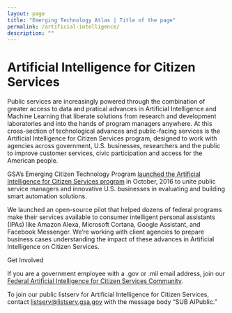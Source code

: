 ```yaml
---
layout: page
title: "Emerging Technology Atlas | Title of the page"
permalink: /artificial-intelligence/
description: ""
---
```


# Artificial Intelligence for Citizen Services


<p>Public services are increasingly powered through the combination of greater access to data and pratical advances in Artificial Intelligence and Machine Learning that liberate solutions from research and development laboratories and into the hands of program managers anywhere. At this cross-section of technological advances and public-facing services is the Artificial Intelligence for Citizen Services program, designed to work with agencies across government, U.S. businesses, researchers and the public to improve customer services, civic participation and access for the American people.</p>

<p>GSA’s Emerging Citizen Technology Program <a href="https://www.digitalgov.gov/2016/11/30/sharing-public-service-visions-for-virtual-reality-and-artificial-intelligence/">launched the Artificial Intelligence for Citizen Services program</a> in October, 2016 to unite public service managers and innovative U.S. businesses in evaluating and building smart automation solutions.</p>

<p>We launched an open-source pilot that helped dozens of federal programs make their services available to consumer intelligent personal assistants (IPAs) like Amazon Alexa, Microsoft Cortana, Google Assistant, and Facebook Messenger. We’re working with client agencies to prepare business cases understanding the impact of these advances in Artificial Intelligence on Citizen Services.</p>

<p>Get Involved</p>

<p>If you are a government employee with a .gov or .mil email address, join our <a href="mailto:AI-subscribe-request@listserv.gsa.gov?subject=AI%20listserv">Federal Artificial Intelligence for Citizen Services Community</a>.</p>

<p>To join our public listserv for Artificial Intelligence for Citizen Services, contact <a href="mailto:listserv@listserv.gsa.gov?subject=AI%20listserv">listserv@listserv.gsa.gov</a> with the message body “SUB AIPublic.”</p>

